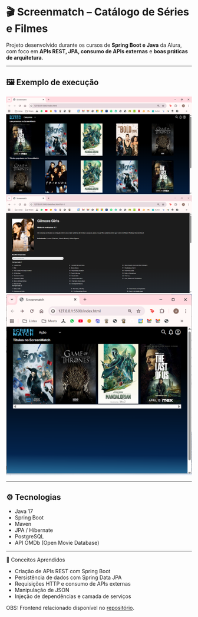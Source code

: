 # 🎬 Screenmatch – Catálogo de Séries e Filmes

Projeto desenvolvido durante os cursos de **Spring Boot e Java** da Alura, com foco em **APIs REST, JPA, consumo de APIs externas** e **boas práticas de arquitetura**.

---

## 🖼️ Exemplo de execução
![Tela principal](screenmatch/assets/tela1.png)
![Tela 2](screenmatch/assets/tela2.png)
![Tela 3](screenmatch/assets/tela3.png)

---

## ⚙️ Tecnologias

- Java 17  
- Spring Boot  
- Maven  
- JPA / Hibernate  
- PostgreSQL  
- API OMDb (Open Movie Database)

---

🧠 Conceitos Aprendidos
- Criação de APIs REST com Spring Boot  
- Persistência de dados com Spring Data JPA  
- Requisições HTTP e consumo de APIs externas  
- Manipulação de JSON
- Injeção de dependências e camada de serviços

OBS: Frontend relacionado disponível no [repositório](https://github.com/jacqueline-oliveira/3356-java-web-front).
